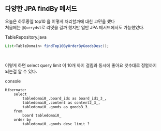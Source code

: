## 다양한 JPA findBy 메서드

오늘은 하루종일 top10 을 어떻게 처리할까에 대한 고민을 했다  
처음에는 ```@Querydsl```로 리밋을 걸까 했지만 일반 JPA 메서드에서도 가능했었다.  

TableRepository.java
```java
List<TableDomain> findTop10ByOrderByGoodsDesc();
```

<br>

이렇게 하면 select query limit 이 10개 까지 걸림과 동시에 좋아요 갯수대로 정렬까지 되는걸 알 수 있다.

console
```shell
Hibernate: 
    select
        tabledomai0_.board_idx as board_id1_3_,
        tabledomai0_.content as content2_3_,
        tabledomai0_.goods as goods3_3_ 
    from
        board tabledomai0_ 
    order by
        tabledomai0_.goods desc limit ?

```